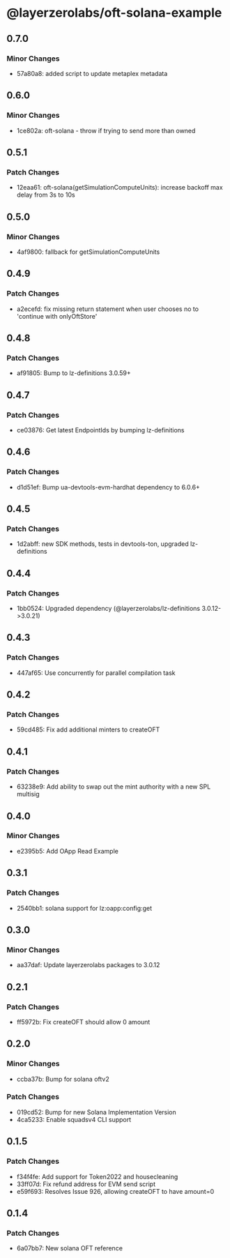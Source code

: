 # @layerzerolabs/oft-solana-example

## 0.7.0

### Minor Changes

- 57a80a8: added script to update metaplex metadata

## 0.6.0

### Minor Changes

- 1ce802a: oft-solana - throw if trying to send more than owned

## 0.5.1

### Patch Changes

- 12eaa61: oft-solana(getSimulationComputeUnits): increase backoff max delay from 3s to 10s

## 0.5.0

### Minor Changes

- 4af9800: fallback for getSimulationComputeUnits

## 0.4.9

### Patch Changes

- a2ecefd: fix missing return statement when user chooses no to 'continue with onlyOftStore'

## 0.4.8

### Patch Changes

- af91805: Bump to lz-definitions 3.0.59+

## 0.4.7

### Patch Changes

- ce03876: Get latest EndpointIds by bumping lz-definitions

## 0.4.6

### Patch Changes

- d1d51ef: Bump ua-devtools-evm-hardhat dependency to 6.0.6+

## 0.4.5

### Patch Changes

- 1d2abff: new SDK methods, tests in devtools-ton, upgraded lz-definitions

## 0.4.4

### Patch Changes

- 1bb0524: Upgraded dependency (@layerzerolabs/lz-definitions 3.0.12->3.0.21)

## 0.4.3

### Patch Changes

- 447af65: Use concurrently for parallel compilation task

## 0.4.2

### Patch Changes

- 59cd485: Fix add additional minters to createOFT

## 0.4.1

### Patch Changes

- 63238e9: Add ability to swap out the mint authority with a new SPL multisig

## 0.4.0

### Minor Changes

- e2395b5: Add OApp Read Example

## 0.3.1

### Patch Changes

- 2540bb1: solana support for lz:oapp:config:get

## 0.3.0

### Minor Changes

- aa37daf: Update layerzerolabs packages to 3.0.12

## 0.2.1

### Patch Changes

- ff5972b: Fix createOFT should allow 0 amount

## 0.2.0

### Minor Changes

- ccba37b: Bump for solana oftv2

### Patch Changes

- 019cd52: Bump for new Solana Implementation Version
- 4ca5233: Enable squadsv4 CLI support

## 0.1.5

### Patch Changes

- f34f4fe: Add support for Token2022 and housecleaning
- 33ff07d: Fix refund address for EVM send script
- e59f693: Resolves Issue 926, allowing createOFT to have amount=0

## 0.1.4

### Patch Changes

- 6a07bb7: New solana OFT reference
